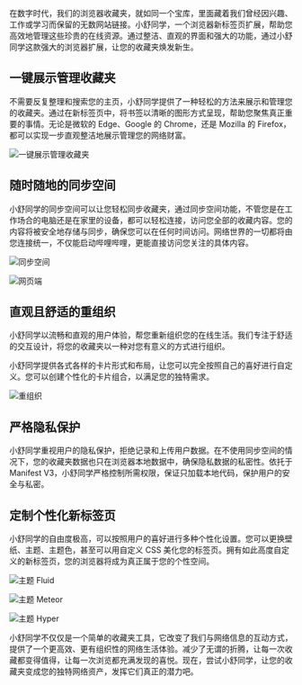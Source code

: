 在数字时代，我们的浏览器收藏夹，就如同一个宝库，里面藏着我们曾经因兴趣、工作或学习而保留的无数网站链接。小舒同学，一个浏览器新标签页扩展，帮助您高效地管理这些珍贵的在线资源。通过整洁、直观的界面和强大的功能，通过小舒同学这款强大的浏览器扩展，让您的收藏夹焕发新生。

## 一键展示管理收藏夹

不需要反复整理和搜索您的主页，小舒同学提供了一种轻松的方法来展示和管理您的收藏夹。通过在新标签页中，将书签以清晰的图形方式呈现，帮助您聚焦真正重要的事情。无论是微软的 Edge、Google 的 Chrome，还是 Mozilla 的 Firefox，都可以实现一步直观整洁地展示管理您的网络财富。

![一键展示管理收藏夹](https://i.dawnlab.me/628f695f10a222367075b6cb97a8870f.png/nexmoe)

## 随时随地的同步空间

小舒同学的同步空间可以让您轻松同步收藏夹，通过同步空间功能，不管您是在工作场合的电脑还是在家里的设备，都可以轻松连接，访问您全部的收藏内容。您的内容将被安全地存储与同步，确保您可以在任何时间访问。网络世界的一切都将由您连接统一，不仅能启动哔哩哔哩，更能直接访问您关注的具体内容。

![同步空间](https://i.dawnlab.me/cc15688dc52a551044b83a8a50117ccf.png/nexmoe)

![网页端](https://i.dawnlab.me/df8a4bea0d13e188a740293d12d39730.png/nexmoe)

## 直观且舒适的重组织

小舒同学以流畅和直观的用户体验，帮您重新组织您的在线生活。我们专注于舒适的交互设计，将您的收藏夹以一种对您有意义的方式进行组织。

小舒同学提供各式各样的卡片形式和布局，让您可以完全按照自己的喜好进行自定义。您可以创建个性化的卡片组合，以满足您的独特需求。

![重组织](https://i.dawnlab.me/222bc26cce538c35426bae5c05b4dc77.png/nexmoe)

## 严格隐私保护

小舒同学重视用户的隐私保护，拒绝记录和上传用户数据。在不使用同步空间的情况下，您的收藏夹数据也只在浏览器本地数据中，确保隐私数据的私密性。依托于 Manifest V3，小舒同学严格控制所需权限，保证只加载本地代码，保护用户的安全与私密。

## 定制个性化新标签页

小舒同学的自由度极高，可以按照用户的喜好进行多种个性化设置。您可以更换壁纸、主题、主题色，甚至可以用自定义 CSS 美化您的标签页。拥有如此高度自定义的新标签页，您的浏览器将成为真正属于您的个性空间。

![主题 Fluid](https://i.dawnlab.me/4921cd51ceca11e84df56a9a1bdc6f62.png/nexmoe)

![主题 Meteor](https://i.dawnlab.me/2437f0bbdf2758b379a247f5e9b4d247.png/nexmoe)

![主题 Hyper](https://i.dawnlab.me/846cf64aaf0ceee2688b4fc342c52681.png/nexmoe)

小舒同学不仅仅是一个简单的收藏夹工具，它改变了我们与网络信息的互动方式，提供了一个更高效、更有组织性的网络生活体验。减少了无谓的折腾，让每一次收藏都变得值得，让每一次浏览都充满发现的喜悦。现在，尝试小舒同学，让您的收藏夹变成您的独特网络资产，发挥它们真正的潜力吧。

